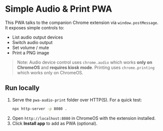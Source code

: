 # Simple Audio & Print PWA

This PWA talks to the companion Chrome extension via `window.postMessage`. It exposes simple controls to:
- List audio output devices
- Switch audio output
- Set volume / mute
- Print a PNG image

> Note: Audio device control uses `chrome.audio` which works **only on ChromeOS** and **requires kiosk mode**. Printing uses `chrome.printing` which works only on ChromeOS.

## Run locally
1. Serve the `pwa-audio-print` folder over HTTP(S). For a quick test:
   ```bash
   npx http-server -p 8080 .
   ```
2. Open `http://localhost:8080` in ChromeOS with the extension installed.
3. Click **Install app** to add as PWA (optional).